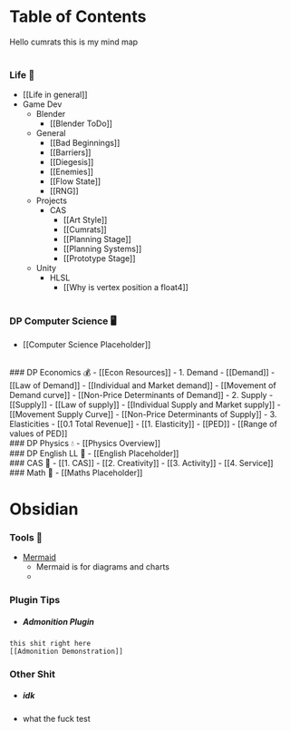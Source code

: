 # Table of Contents
Hello cumrats this is my mind map 
<br><br>
### Life 🤨
- [[Life in general]]
- Game Dev
	- Blender
		- [[Blender ToDo]]
	- General
		- [[Bad Beginnings]]
		- [[Barriers]]
		- [[Diegesis]]
		- [[Enemies]]
		- [[Flow State]]
		- [[RNG]]
	- Projects
		- CAS
			- [[Art Style]]
			- [[Cumrats]]
			- [[Planning Stage]]
			- [[Planning Systems]]
			- [[Prototype Stage]]
	- Unity
		- HLSL
			- [[Why is vertex position a float4]]
			 <br>
### DP Computer Science 🖥️
- [[Computer Science Placeholder]]
 <br>
### DP Economics 💰
- [[Econ Resources]]
- 1. Demand
	- [[Demand]]
	- [[Law of Demand]]
	- [[Individual and Market demand]]
	- [[Movement of Demand curve]]
	- [[Non-Price Determinants of Demand]]
- 2. Supply
	- [[Supply]]
	- [[Law of supply]]
	- [[Individual Supply and Market supply]]
	- [[Movement Supply Curve]]
	- [[Non-Price Determinants of Supply]]
- 3. Elasticities
	- [[0.1 Total Revenue]]
	- [[1. Elasticity]]
	- [[PED]]
	- [[Range of values of PED]]
	 <br>
### DP Physics 💧
- [[Physics Overview]]
 <br>
### DP English LL 🙂
- [[English Placeholder]]
 <br>
### CAS 🧠
- [[1. CAS]]
- [[2. Creativity]]
- [[3. Activity]]
- [[4. Service]]
 <br>
### Math 🔢
- [[Maths Placeholder]]
<br>

# Obsidian
### Tools 🔨
- [Mermaid](https://mermaid-js.github.io/mermaid-live-editor/edit)
	- Mermaid is for diagrams and charts
	- 

### Plugin Tips
- ##### Admonition Plugin
```ad-note
this shit right here
[[Admonition Demonstration]]
```

### Other Shit
- ##### idk
- what the fuck test


